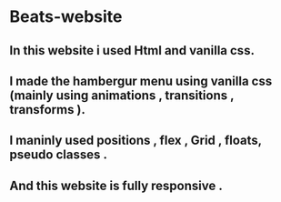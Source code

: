 # Beats-website
## In this website i used Html and vanilla css.
## I made the hambergur menu using vanilla css (mainly using animations , transitions , transforms ).
## I maninly used  positions , flex , Grid , floats, pseudo classes .
## And this website is fully responsive .
